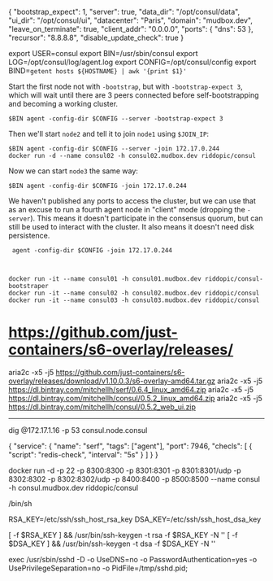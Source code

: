 {
  "bootstrap_expect": 1,
  "server": true,
	"data_dir": "/opt/consul/data",
	"ui_dir": "/opt/consul/ui",
  "datacenter": "Paris",
  "domain": "mudbox.dev",
  "leave_on_terminate": true,
	"client_addr": "0.0.0.0",
	"ports": {
		"dns": 53
	},
	"recursor": "8.8.8.8",
	"disable_update_check": true
}


export USER=consul
export BIN=/usr/sbin/consul
export LOG=/opt/consul/log/agent.log
export CONFIG=/opt/consul/config
export BIND=`getent hosts ${HOSTNAME} | awk '{print $1}'`



Start the first node not with `-bootstrap`, but with `-bootstrap-expect 3`,
which will wait until there are 3 peers connected before self-bootstrapping and
becoming a working cluster.

    $BIN agent -config-dir $CONFIG --server -bootstrap-expect 3

Then we'll start `node2` and tell it to join `node1` using `$JOIN_IP`:

    $BIN agent -config-dir $CONFIG --server -join 172.17.0.244
    docker run -d --name consul02 -h consul02.mudbox.dev riddopic/consul

Now we can start `node3` the same way:

    $BIN agent -config-dir $CONFIG -join 172.17.0.244

We haven't published any ports to access the cluster, but we can use that as an
excuse to run a fourth agent node in "client" mode (dropping the `-server`).
This means it doesn't participate in the consensus quorum, but can still be used
to interact with the cluster. It also means it doesn't need disk persistence.

     agent -config-dir $CONFIG -join 172.17.0.244



    docker run -it --name consul01 -h consul01.mudbox.dev riddopic/consul-bootstraper
    docker run -it --name consul02 -h consul02.mudbox.dev riddopic/consul
    docker run -it --name consul03 -h consul03.mudbox.dev riddopic/consul


# https://github.com/just-containers/s6-overlay/releases/

aria2c -x5 -j5 https://github.com/just-containers/s6-overlay/releases/download/v1.10.0.3/s6-overlay-amd64.tar.gz
aria2c -x5 -j5 https://dl.bintray.com/mitchellh/serf/0.6.4_linux_amd64.zip
aria2c -x5 -j5 https://dl.bintray.com/mitchellh/consul/0.5.2_linux_amd64.zip
aria2c -x5 -j5 https://dl.bintray.com/mitchellh/consul/0.5.2_web_ui.zip

- - - - - - - - - - - - - - - - - - - - - - - - - - - - - - - - - - - - - - - -

dig @172.17.1.16 -p 53 consul.node.consul



{
  "service": {
    "name": "serf",
    "tags": ["agent"],
    "port": 7946,
    "checls": [
      {
        "script": "redis-check",
        "interval": "5s"
      }
    ]
  }
}


docker run -d -p 22 -p 8300:8300 -p 8301:8301 -p 8301:8301/udp -p 8302:8302 -p 8302:8302/udp -p 8400:8400 -p 8500:8500 --name consul -h consul.mudbox.dev riddopic/consul


/bin/sh

RSA_KEY=/etc/ssh/ssh_host_rsa_key
DSA_KEY=/etc/ssh/ssh_host_dsa_key

[ -f $RSA_KEY ] && /usr/bin/ssh-keygen -t rsa -f $RSA_KEY -N ''
[ -f $DSA_KEY ] && /usr/bin/ssh-keygen -t dsa -f $DSA_KEY -N ''

exec /usr/sbin/sshd -D -o UseDNS=no -o PasswordAuthentication=yes -o UsePrivilegeSeparation=no -o PidFile=/tmp/sshd.pid;








